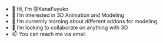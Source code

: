 - 👋 Hi, I’m @KanaFuyuko
- 👀 I’m interested in 3D Animation and Modeling
- 🌱 I’m currently learning about different addons for modeling
- 💞️ I’m looking to collaborate on anything with 3D
- 📫 You can reach me via email
